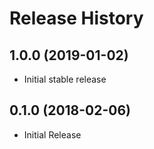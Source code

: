 # Release History

## 1.0.0 (2019-01-02)

  - Initial stable release

## 0.1.0 (2018-02-06)

  - Initial Release

